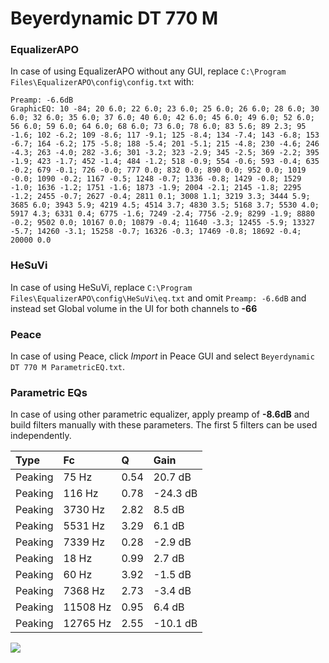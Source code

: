 # Beyerdynamic DT 770 M

### EqualizerAPO
In case of using EqualizerAPO without any GUI, replace `C:\Program Files\EqualizerAPO\config\config.txt`
with:
```
Preamp: -6.6dB
GraphicEQ: 10 -84; 20 6.0; 22 6.0; 23 6.0; 25 6.0; 26 6.0; 28 6.0; 30 6.0; 32 6.0; 35 6.0; 37 6.0; 40 6.0; 42 6.0; 45 6.0; 49 6.0; 52 6.0; 56 6.0; 59 6.0; 64 6.0; 68 6.0; 73 6.0; 78 6.0; 83 5.6; 89 2.3; 95 -1.6; 102 -6.2; 109 -8.6; 117 -9.1; 125 -8.4; 134 -7.4; 143 -6.8; 153 -6.7; 164 -6.2; 175 -5.8; 188 -5.4; 201 -5.1; 215 -4.8; 230 -4.6; 246 -4.3; 263 -4.0; 282 -3.6; 301 -3.2; 323 -2.9; 345 -2.5; 369 -2.2; 395 -1.9; 423 -1.7; 452 -1.4; 484 -1.2; 518 -0.9; 554 -0.6; 593 -0.4; 635 -0.2; 679 -0.1; 726 -0.0; 777 0.0; 832 0.0; 890 0.0; 952 0.0; 1019 -0.0; 1090 -0.2; 1167 -0.5; 1248 -0.7; 1336 -0.8; 1429 -0.8; 1529 -1.0; 1636 -1.2; 1751 -1.6; 1873 -1.9; 2004 -2.1; 2145 -1.8; 2295 -1.2; 2455 -0.7; 2627 -0.4; 2811 0.1; 3008 1.1; 3219 3.3; 3444 5.9; 3685 6.0; 3943 5.9; 4219 4.5; 4514 3.7; 4830 3.5; 5168 3.7; 5530 4.0; 5917 4.3; 6331 0.4; 6775 -1.6; 7249 -2.4; 7756 -2.9; 8299 -1.9; 8880 -0.2; 9502 0.0; 10167 0.0; 10879 -0.4; 11640 -3.3; 12455 -5.9; 13327 -5.7; 14260 -3.1; 15258 -0.7; 16326 -0.3; 17469 -0.8; 18692 -0.4; 20000 0.0
```

### HeSuVi
In case of using HeSuVi, replace `C:\Program Files\EqualizerAPO\config\HeSuVi\eq.txt` and omit `Preamp:
-6.6dB` and instead set Global volume in the UI for both channels to **-66**

### Peace
In case of using Peace, click *Import* in Peace GUI and select `Beyerdynamic DT 770 M ParametricEQ.txt`.

### Parametric EQs
In case of using other parametric equalizer, apply preamp of **-8.6dB** and build filters manually with
these parameters. The first 5 filters can be used independently.

| Type    | Fc       |    Q | Gain     |
|:--------|:---------|:-----|:---------|
| Peaking | 75 Hz    | 0.54 | 20.7 dB  |
| Peaking | 116 Hz   | 0.78 | -24.3 dB |
| Peaking | 3730 Hz  | 2.82 | 8.5 dB   |
| Peaking | 5531 Hz  | 3.29 | 6.1 dB   |
| Peaking | 7339 Hz  | 0.28 | -2.9 dB  |
| Peaking | 18 Hz    | 0.99 | 2.7 dB   |
| Peaking | 60 Hz    | 3.92 | -1.5 dB  |
| Peaking | 7368 Hz  | 2.73 | -3.4 dB  |
| Peaking | 11508 Hz | 0.95 | 6.4 dB   |
| Peaking | 12765 Hz | 2.55 | -10.1 dB |

![](https://raw.githubusercontent.com/jaakkopasanen/AutoEq/master/results/oratory1990/harman_over-ear_2018/Beyerdynamic%20DT%20770%20M/Beyerdynamic%20DT%20770%20M.png)